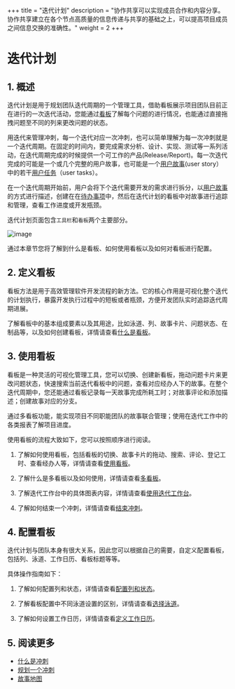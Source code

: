 +++
title = "迭代计划"
description = "协作共享可以实现成员合作和内容分享。协作共享建立在各个节点高质量的信息传递与共享的基础之上，可以提高项目成员之间信息交换的准确性。"
weight = 2
+++


# 迭代计划

## 1. 概述

迭代计划是用于规划团队迭代周期的一个管理工具，借助看板展示项目团队目前正在进行的一次迭代活动，您能通过[看板](./whatisboard)了解每个问题的进行情况，也能通过直接拖拽问题至不同的列来更改问题的状态。


用迭代来管理冲刺，每一个迭代对应一次冲刺，也可以简单理解为每一次冲刺就是一个迭代周期。在固定的时间内，要完成需求分析、设计、实现、测试等一系列活动，在迭代周期完成的时候提供一个可工作的产品(Release/Report)。每一次迭代完成的可能是一个或几个完整的用户故事，也可能是一个[用户故事](../work-lists/user-story)(user story）中的若干[用户任务](../work-lists/problem)（user tasks）。

在一个迭代周期开始前，用户会将下个迭代需要开发的需求进行拆分，以[用户故事](../work-lists/user-story)的方式进行描述，创建在在[待办事项](../work-lists)中，然后在迭代计划的看板中对故事进行追踪和管理，查看工作进度或开发瓶颈。

迭代计划页面包含`工具栏`和`看板`两个主要部分。

![image](/docs/user-guide/cooperation/iteration-plan/image/scrumboard-01.png)


通过本章节您将了解到什么是看板、如何使用看板以及如何对看板进行配置。

## 2. 定义看板

看板方法是用于高效管理软件开发流程的新方法。它的核心作用是可视化整个迭代的计划执行，暴露开发执行过程中的短板或者瓶颈，方便开发团队实时追踪迭代周期进展。

了解看板中的基本组成要素以及其用途，比如泳道、列、故事卡片、问题状态、在制品等，以及如何创建看板，详情请查看[什么是看板](./whatisboard)。

## 3. 使用看板

看板是一种灵活的可视化管理工具，您可以切换、创建新看板，拖动问题卡片来更改问题状态，快速搜索当前迭代看板中的问题，查看对应经办人下的故事。在整个迭代周期中，您还能通过看板记录每一天故事完成所耗工时；对故事评论和添加描述；创建故事对应的分支。

通过多看板功能，能实现项目不同职能团队的故事联合管理；使用在迭代工作中的各类报表了解项目进度。

使用看板的流程大致如下，您可以按照顺序进行阅读。

1. 了解如何使用看板，包括看板的切换、故事卡片的拖动、搜索、评论、登记工时、查看经办人等，详情请查看[使用看板](./useboard)。

2. 了解什么是多看板以及如何使用，详情请查看[多看板](./multi-board)。

3. 了解迭代工作台中的具体图表内容，详情请查看[使用迭代工作台](./workbench)。

4. 了解如何结束一个冲刺，详情请查看[结束冲刺](./end)。

## 4. 配置看板

迭代计划与团队本身有很大关系，因此您可以根据自己的需要，自定义配置看板，包括列、泳道、工作日历、看板标题等等。

具体操作指南如下：

1. 了解如何配置列和状态，详情请查看[配置列和状态](./config)。

2. 了解看板配置中不同泳道设置的区别，详情请查看[选择泳道](./lane)。

3. 了解如何设置工作日历，详情请查看[定义工作日历](./jounal)。


## 5. 阅读更多

- [什么是冲刺](../work-lists/sprint)
- [规划一个冲刺](../work-lists/plan-sprint)
- [故事地图](../story-map)